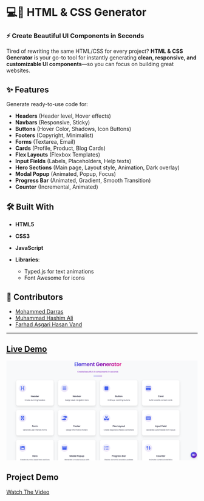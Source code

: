# 💻🎨 HTML & CSS Generator

### ⚡ Create Beautiful UI Components in Seconds

Tired of rewriting the same HTML/CSS for every project? **HTML & CSS Generator** is your go-to tool for instantly generating **clean, responsive, and customizable UI components**—so you can focus on building great websites.

## ✨ Features

Generate ready-to-use code for:

- **Headers** (Header level, Hover effects)
- **Navbars** (Responsive, Sticky)
- **Buttons** (Hover Color, Shadows, Icon Buttons)
- **Footers** (Copyright, Minimalist)
- **Forms** (Textarea, Email)
- **Cards** (Profile, Product, Blog Cards)
- **Flex Layouts** (Flexbox Templates)
- **Input Fields** (Labels, Placeholders, Help texts)
- **Hero Sections** (Main page, Layout style, Animation, Dark overlay)
- **Modal Popup** (Animated, Popup, Focus)
- **Progress Bar** (Animated, Gradient, Smooth Transition)
- **Counter** (Incremental, Animated)

## 🛠️ Built With

- **HTML5**
- **CSS3**
- **JavaScript**
- **Libraries**:

  - Typed.js for text animations
  - Font Awesome for icons

## 👥 Contributors

- [Mohammed Darras](https://github.com/darrasHumber)
- [Muhammad Hashim Ali](https://github.com/Hashim271)
- [Farhad Asgari Hasan Vand](https://github.com/f-vand)

---

## [Live Demo](https://darrashumber.github.io/html-css-generator/)

![HTML/CSS Screenshot](./image.png)

## Project Demo

[Watch The Video](https://www.youtube.com/watch?v=IeAq48NwnbM)
